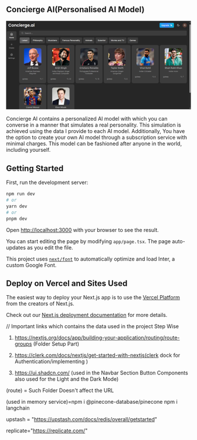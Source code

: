 ## Concierge AI(Personalised AI Model)
![Project Logo](concierge.png) <!-- If applicable -->

Concierge AI contains a personalized AI model with which you can converse in a manner that simulates a real personality. This simulation is achieved using the data I provide to each AI model. Additionally, You have the option to create your own AI model through a subscription service with minimal charges. This model can be fashioned after anyone in the world, including yourself.

## Getting Started

First, run the development server:

```bash
npm run dev
# or
yarn dev
# or
pnpm dev
```

Open [http://localhost:3000](http://localhost:3000) with your browser to see the result.

You can start editing the page by modifying `app/page.tsx`. The page auto-updates as you edit the file.

This project uses [`next/font`](https://nextjs.org/docs/basic-features/font-optimization) to automatically optimize and load Inter, a custom Google Font.

## Deploy on Vercel and Sites Used

The easiest way to deploy your Next.js app is to use the [Vercel Platform](https://vercel.com/new?utm_medium=default-template&filter=next.js&utm_source=create-next-app&utm_campaign=create-next-app-readme) from the creators of Next.js.

Check out our [Next.js deployment documentation](https://nextjs.org/docs/deployment) for more details.

// Important links which contains the data used in the project Step Wise

1. https://nextjs.org/docs/app/building-your-application/routing/route-groups (Folder Setup Part)

2. https://clerk.com/docs/nextjs/get-started-with-nextjs(clerk dock for Authentication/implementing )

3. https://ui.shadcn.com/ (used in the Navbar Section Button Components also used for the Light and the Dark Mode)

(route) = Such Folder Doesn't affect the URL

(used in memory service)=npm i @pinecone-database/pinecone
npm i langchain

upstash = "https://upstash.com/docs/redis/overall/getstarted"

replicate="https://replicate.com/"
